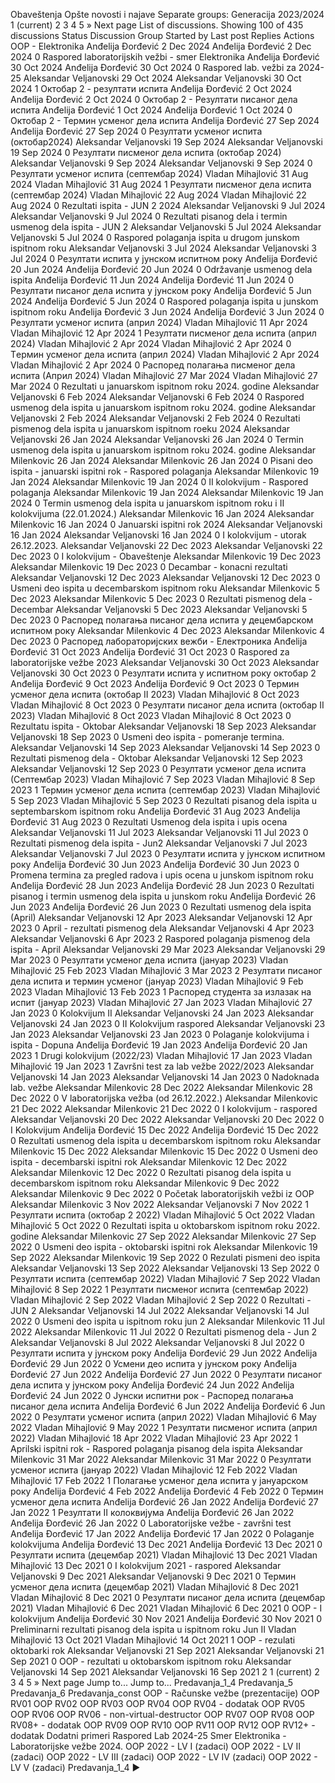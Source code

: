 Obaveštenja
Opšte novosti i najave
Separate groups: Generacija 2023/2024
1
(current)
2
3
4
5
»
Next page
List of discussions. Showing 100 of 435 discussions
Status
Discussion Group Started by Last post Replies
Actions
OOP - Elektronika
Anđelija Đorđević
2 Dec 2024
Anđelija Đorđević
2 Dec 2024
0
Raspored laboratorijskih vežbi - smer Elektronika
Anđelija Đorđević
30 Oct 2024
Anđelija Đorđević
30 Oct 2024
0
Raspored lab. vežbi za 2024-25
Aleksandar Veljanovski
29 Oct 2024
Aleksandar Veljanovski
30 Oct 2024
1
Октобар 2 - резултати испита
Anđelija Đorđević
2 Oct 2024
Anđelija Đorđević
2 Oct 2024
0
Октобар 2 - Резултати писаног дела испита
Anđelija Đorđević
1 Oct 2024
Anđelija Đorđević
1 Oct 2024
0
Октобар 2 - Термин усменог дела испита
Anđelija Đorđević
27 Sep 2024
Anđelija Đorđević
27 Sep 2024
0
Резултати усменог испита (октобар2024)
Aleksandar Veljanovski
19 Sep 2024
Aleksandar Veljanovski
19 Sep 2024
0
Резултати писменог дела испита (октобар 2024)
Aleksandar Veljanovski
9 Sep 2024
Aleksandar Veljanovski
9 Sep 2024
0
Резултати усменог испита (септембар 2024)
Vladan Mihajlović
31 Aug 2024
Vladan Mihajlović
31 Aug 2024
1
Резултати писменог дела испита (септембар 2024)
Vladan Mihajlović
22 Aug 2024
Vladan Mihajlović
22 Aug 2024
0
Rezultati ispita - JUN 2 2024
Aleksandar Veljanovski
9 Jul 2024
Aleksandar Veljanovski
9 Jul 2024
0
Rezultati pisanog dela i termin usmenog dela ispita - JUN 2
Aleksandar Veljanovski
5 Jul 2024
Aleksandar Veljanovski
5 Jul 2024
0
Raspored polaganja ispita u drugom junskom ispitnom roku
Aleksandar Veljanovski
3 Jul 2024
Aleksandar Veljanovski
3 Jul 2024
0
Резултати испита у јунском испитном року
Anđelija Đorđević
20 Jun 2024
Anđelija Đorđević
20 Jun 2024
0
Održavanje usmenog dela ispita
Anđelija Đorđević
11 Jun 2024
Anđelija Đorđević
11 Jun 2024
0
Резултати писаног дела испита у јунском року
Anđelija Đorđević
5 Jun 2024
Anđelija Đorđević
5 Jun 2024
0
Raspored polaganja ispita u junskom ispitnom roku
Anđelija Đorđević
3 Jun 2024
Anđelija Đorđević
3 Jun 2024
0
Резултати усменог испита (април 2024)
Vladan Mihajlović
11 Apr 2024
Vladan Mihajlović
12 Apr 2024
1
Резултати писменог дела испита (април 2024)
Vladan Mihajlović
2 Apr 2024
Vladan Mihajlović
2 Apr 2024
0
Tермин усменог дела испита (април 2024)
Vladan Mihajlović
2 Apr 2024
Vladan Mihajlović
2 Apr 2024
0
Распоред полагања писменог дела испита (Април 2024)
Vladan Mihajlović
27 Mar 2024
Vladan Mihajlović
27 Mar 2024
0
Rezultati u januarskom ispitnom roku 2024. godine
Aleksandar Veljanovski
6 Feb 2024
Aleksandar Veljanovski
6 Feb 2024
0
Raspored usmenog dela ispita u januarskom ispitnom roku 2024. godine
Aleksandar Veljanovski
2 Feb 2024
Aleksandar Veljanovski
2 Feb 2024
0
Rezultati pismenog dela ispita u januarskom ispitnom roeku 2024
Aleksandar Veljanovski
26 Jan 2024
Aleksandar Veljanovski
26 Jan 2024
0
Termin usmenog dela ispita u januarskom ispitnom roku 2024. godine
Aleksandar Milenkovic
26 Jan 2024
Aleksandar Milenkovic
26 Jan 2024
0
Pisani deo ispita - januarski ispitni rok - Raspored polaganja
Aleksandar Milenkovic
19 Jan 2024
Aleksandar Milenkovic
19 Jan 2024
0
II kolokvijum - Raspored polaganja
Aleksandar Milenkovic
19 Jan 2024
Aleksandar Milenkovic
19 Jan 2024
0
Termin usmenog dela ispita u januarskom ispitnom roku i II kolokvijuma (22.01.2024.)
Aleksandar Milenkovic
16 Jan 2024
Aleksandar Milenkovic
16 Jan 2024
0
Januarski ispitni rok 2024
Aleksandar Veljanovski
16 Jan 2024
Aleksandar Veljanovski
16 Jan 2024
0
I kolokvijum - utorak 26.12.2023.
Aleksandar Veljanovski
22 Dec 2023
Aleksandar Veljanovski
22 Dec 2023
0
I kolokvijum - Obaveštenje
Aleksandar Milenkovic
19 Dec 2023
Aleksandar Milenkovic
19 Dec 2023
0
Decambar - konacni rezultati
Aleksandar Veljanovski
12 Dec 2023
Aleksandar Veljanovski
12 Dec 2023
0
Usmeni deo ispita u decembarskom ispitnom roku
Aleksandar Milenkovic
5 Dec 2023
Aleksandar Milenkovic
5 Dec 2023
0
Rezultati pismenog dela - Decembar
Aleksandar Veljanovski
5 Dec 2023
Aleksandar Veljanovski
5 Dec 2023
0
Распоред полагања писаног дела испита у децембарском испитном року
Aleksandar Milenkovic
4 Dec 2023
Aleksandar Milenkovic
4 Dec 2023
0
Распоред лабораторијских вежби - Електроника
Anđelija Đorđević
31 Oct 2023
Anđelija Đorđević
31 Oct 2023
0
Raspored za laboratorijske vežbe 2023
Aleksandar Veljanovski
30 Oct 2023
Aleksandar Veljanovski
30 Oct 2023
0
Резултати испита у испитном року октобар 2
Anđelija Đorđević
9 Oct 2023
Anđelija Đorđević
9 Oct 2023
0
Термин усменог дела испита (октобар II 2023)
Vladan Mihajlović
8 Oct 2023
Vladan Mihajlović
8 Oct 2023
0
Резултати писаног дела испита (октобар II 2023)
Vladan Mihajlović
8 Oct 2023
Vladan Mihajlović
8 Oct 2023
0
Rezultatu ispita - Oktobar
Aleksandar Veljanovski
18 Sep 2023
Aleksandar Veljanovski
18 Sep 2023
0
Usmeni deo ispita - pomeranje termina.
Aleksandar Veljanovski
14 Sep 2023
Aleksandar Veljanovski
14 Sep 2023
0
Rezultati pismenog dela - Oktobar
Aleksandar Veljanovski
12 Sep 2023
Aleksandar Veljanovski
12 Sep 2023
0
Резултати усменог дела испита (Септембар 2023)
Vladan Mihajlović
7 Sep 2023
Vladan Mihajlović
8 Sep 2023
1
Термин усменог дела испита (септембар 2023)
Vladan Mihajlović
5 Sep 2023
Vladan Mihajlović
5 Sep 2023
0
Rezultati pisanog dela ispita u septembarskom ispitnom roku
Anđelija Đorđević
31 Aug 2023
Anđelija Đorđević
31 Aug 2023
0
Rezultati Usmenog dela ispita i upis ocena
Aleksandar Veljanovski
11 Jul 2023
Aleksandar Veljanovski
11 Jul 2023
0
Rezultati pismenog dela ispita - Jun2
Aleksandar Veljanovski
7 Jul 2023
Aleksandar Veljanovski
7 Jul 2023
0
Резултати испита у јунском испитном року
Anđelija Đorđević
30 Jun 2023
Anđelija Đorđević
30 Jun 2023
0
Promena termina za pregled radova i upis ocena u junskom ispitnom roku
Anđelija Đorđević
28 Jun 2023
Anđelija Đorđević
28 Jun 2023
0
Rezultati pisanog i termin usmenog dela ispita u junskom roku
Anđelija Đorđević
26 Jun 2023
Anđelija Đorđević
26 Jun 2023
0
Rezultati usmenog dela ispita (April)
Aleksandar Veljanovski
12 Apr 2023
Aleksandar Veljanovski
12 Apr 2023
0
April - rezultati pismenog dela
Aleksandar Veljanovski
4 Apr 2023
Aleksandar Veljanovski
6 Apr 2023
2
Raspored polaganja pismenog dela ispita - April
Aleksandar Veljanovski
29 Mar 2023
Aleksandar Veljanovski
29 Mar 2023
0
Резултати усменог дела испита (јануар 2023)
Vladan Mihajlović
25 Feb 2023
Vladan Mihajlović
3 Mar 2023
2
Резултати писаног дела испита и термин усменог (јануар 2023)
Vladan Mihajlović
9 Feb 2023
Vladan Mihajlović
13 Feb 2023
1
Распоред студента за излазак на испит (јануар 2023)
Vladan Mihajlović
27 Jan 2023
Vladan Mihajlović
27 Jan 2023
0
Kolokvijum II
Aleksandar Veljanovski
24 Jan 2023
Aleksandar Veljanovski
24 Jan 2023
0
II Kolokvijum raspored
Aleksandar Veljanovski
23 Jan 2023
Aleksandar Veljanovski
23 Jan 2023
0
Polaganje kolokvijuma i ispita - Dopuna
Anđelija Đorđević
19 Jan 2023
Anđelija Đorđević
20 Jan 2023
1
Drugi kolokvijum (2022/23)
Vladan Mihajlović
17 Jan 2023
Vladan Mihajlović
19 Jan 2023
1
Završni test za lab vežbe 2022/2023
Aleksandar Veljanovski
14 Jan 2023
Aleksandar Veljanovski
14 Jan 2023
0
Nadoknada lab. vežbe
Aleksandar Milenkovic
28 Dec 2022
Aleksandar Milenkovic
28 Dec 2022
0
V laboratorijska vežba (od 26.12.2022.)
Aleksandar Milenkovic
21 Dec 2022
Aleksandar Milenkovic
21 Dec 2022
0
I kolokvijum - raspored
Aleksandar Veljanovski
20 Dec 2022
Aleksandar Veljanovski
20 Dec 2022
0
I Kolokvijum
Anđelija Đorđević
15 Dec 2022
Anđelija Đorđević
15 Dec 2022
0
Rezultati usmenog dela ispita u decembarskom ispitnom roku
Aleksandar Milenkovic
15 Dec 2022
Aleksandar Milenkovic
15 Dec 2022
0
Usmeni deo ispita - decembarski ispitni rok
Aleksandar Milenkovic
12 Dec 2022
Aleksandar Milenkovic
12 Dec 2022
0
Rezultati pisanog dela ispita u decembarskom ispitnom roku
Aleksandar Milenkovic
9 Dec 2022
Aleksandar Milenkovic
9 Dec 2022
0
Početak laboratorijskih vežbi iz OOP
Aleksandar Milenkovic
3 Nov 2022
Aleksandar Veljanovski
7 Nov 2022
1
Резултати испита (октобар 2 2022)
Vladan Mihajlović
5 Oct 2022
Vladan Mihajlović
5 Oct 2022
0
Rezultati ispita u oktobarskom ispitnom roku 2022. godine
Aleksandar Milenkovic
27 Sep 2022
Aleksandar Milenkovic
27 Sep 2022
0
Usmeni deo ispita - oktobarski ispitni rok
Aleksandar Milenkovic
19 Sep 2022
Aleksandar Milenkovic
19 Sep 2022
0
Rezulati pismeni deo ispita
Aleksandar Veljanovski
13 Sep 2022
Aleksandar Veljanovski
13 Sep 2022
0
Резултати испита (септембар 2022)
Vladan Mihajlović
7 Sep 2022
Vladan Mihajlović
8 Sep 2022
1
Резултати писменог испита (септембар 2022)
Vladan Mihajlović
2 Sep 2022
Vladan Mihajlović
2 Sep 2022
0
Rezultati - JUN 2
Aleksandar Veljanovski
14 Jul 2022
Aleksandar Veljanovski
14 Jul 2022
0
Usmeni deo ispita u ispitnom roku jun 2
Aleksandar Milenkovic
11 Jul 2022
Aleksandar Milenkovic
11 Jul 2022
0
Rezultati pismenog dela - Jun 2
Aleksandar Veljanovski
8 Jul 2022
Aleksandar Veljanovski
8 Jul 2022
0
Резултати испита у јунском року
Anđelija Đorđević
29 Jun 2022
Anđelija Đorđević
29 Jun 2022
0
Усмени део испита у јунском року
Anđelija Đorđević
27 Jun 2022
Anđelija Đorđević
27 Jun 2022
0
Резултати писаног дела испита у јунском року
Anđelija Đorđević
24 Jun 2022
Anđelija Đorđević
24 Jun 2022
0
Јунски испитни рок - Распоред полагања писаног дела испита
Anđelija Đorđević
6 Jun 2022
Anđelija Đorđević
6 Jun 2022
0
Резултати усменог испита (април 2022)
Vladan Mihajlović
6 May 2022
Vladan Mihajlović
9 May 2022
1
Резултати писменог испита (април 2022)
Vladan Mihajlović
18 Apr 2022
Vladan Mihajlović
23 Apr 2022
1
Aprilski ispitni rok - Raspored polaganja pisanog dela ispita
Aleksandar Milenkovic
31 Mar 2022
Aleksandar Milenkovic
31 Mar 2022
0
Резултати усменог испита (јануар 2022)
Vladan Mihajlović
12 Feb 2022
Vladan Mihajlović
17 Feb 2022
1
Полагање усменог дела испита у јануарском року
Anđelija Đorđević
4 Feb 2022
Anđelija Đorđević
4 Feb 2022
0
Термин усменог дела испита
Anđelija Đorđević
26 Jan 2022
Anđelija Đorđević
27 Jan 2022
1
Резултати II колоквијума
Anđelija Đorđević
26 Jan 2022
Anđelija Đorđević
26 Jan 2022
0
Laboratorijske vežbe - završni test
Anđelija Đorđević
17 Jan 2022
Anđelija Đorđević
17 Jan 2022
0
Polaganje kolokvijuma
Anđelija Đorđević
13 Dec 2021
Anđelija Đorđević
13 Dec 2021
0
Резултати испита (децембар 2021)
Vladan Mihajlović
13 Dec 2021
Vladan Mihajlović
13 Dec 2021
0
I kolokvijum 2021 - raspored
Aleksandar Veljanovski
9 Dec 2021
Aleksandar Veljanovski
9 Dec 2021
0
Термин усменог дела испита (децембар 2021)
Vladan Mihajlović
8 Dec 2021
Vladan Mihajlović
8 Dec 2021
0
Резултати писaног дела испита (децембар 2021)
Vladan Mihajlović
6 Dec 2021
Vladan Mihajlović
6 Dec 2021
0
OOP - I kolokvijum
Anđelija Đorđević
30 Nov 2021
Anđelija Đorđević
30 Nov 2021
0
Preliminarni rezultati pisanog dela ispita u ispitnom roku Jun II
Vladan Mihajlović
13 Oct 2021
Vladan Mihajlović
14 Oct 2021
1
OOP - rezulati oktobarki rok
Aleksandar Veljanovski
21 Sep 2021
Aleksandar Veljanovski
21 Sep 2021
0
OOP - rezultati u oktobarskom ispitnom roku
Aleksandar Veljanovski
14 Sep 2021
Aleksandar Veljanovski
16 Sep 2021
2
1
(current)
2
3
4
5
»
Next page
Jump to...
                    Jump to...
                    Predavanja_1_4
                    Predavanja_5
                    Predavanja_6
                    Predavanja_const
                    OOP - Računske vežbe (prezentacije)
                    OOP RV01
                    OOP RV02
                    OOP RV03
                    OOP RV04
                    OOP RV04 - dodatak
                    OOP RV05
                    OOP RV06
                    OOP RV06 - non-virtual-destructor
                    OOP RV07
                    OOP RV08
                    OOP RV08+ - dodatak
                    OOP RV09
                    OOP RV10
                    OOP RV11
                    OOP RV12
                    OOP RV12+ - dodatak
                    Dodatni primeri
                    Raspored Lab 2024-25
                    Smer Elektronika - Laboratorijske vežbe 2024.
                    OOP 2022 - LV I (zadaci)
                    OOP 2022 - LV II (zadaci)
                    OOP 2022 - LV III (zadaci)
                    OOP 2022 - LV IV (zadaci)
                    OOP 2022 - LV V (zadaci)
         Predavanja_1_4 ►